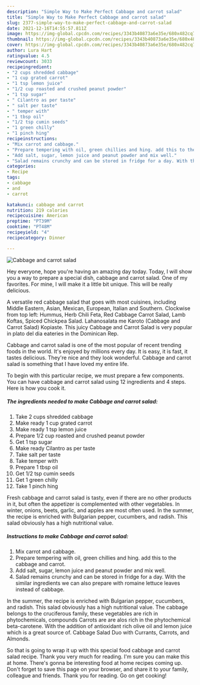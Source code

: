 ```yaml
---
description: "Simple Way to Make Perfect Cabbage and carrot salad"
title: "Simple Way to Make Perfect Cabbage and carrot salad"
slug: 2377-simple-way-to-make-perfect-cabbage-and-carrot-salad
date: 2021-12-16T14:55:57.811Z
image: https://img-global.cpcdn.com/recipes/3343b40873a6e35e/680x482cq70/cabbage-and-carrot-salad-recipe-main-photo.jpg
thumbnail: https://img-global.cpcdn.com/recipes/3343b40873a6e35e/680x482cq70/cabbage-and-carrot-salad-recipe-main-photo.jpg
cover: https://img-global.cpcdn.com/recipes/3343b40873a6e35e/680x482cq70/cabbage-and-carrot-salad-recipe-main-photo.jpg
author: Lura Hart
ratingvalue: 4.5
reviewcount: 3033
recipeingredient:
- "2 cups shredded cabbage"
- "1 cup grated carrot"
- "1 tsp lemon juice"
- "1/2 cup roasted and crushed peanut powder"
- "1 tsp sugar"
- " Cilantro as per taste"
- " salt per taste"
- " temper with"
- "1 tbsp oil"
- "1/2 tsp cumin seeds"
- "1 green chilly"
- "1 pinch hing"
recipeinstructions:
- "Mix carrot and cabbage."
- "Prepare tempering with oil, green chillies and hing. add this to the cabbage and carrot."
- "Add salt, sugar, lemon juice and peanut powder and mix well."
- "Salad remains crunchy and can be stored in fridge for a day. With the similar ingredients we can also prepare with romaine lettuce leaves instead of cabbage."
categories:
- Recipe
tags:
- cabbage
- and
- carrot

katakunci: cabbage and carrot 
nutrition: 219 calories
recipecuisine: American
preptime: "PT39M"
cooktime: "PT48M"
recipeyield: "4"
recipecategory: Dinner

---
```



![Cabbage and carrot salad](https://img-global.cpcdn.com/recipes/3343b40873a6e35e/680x482cq70/cabbage-and-carrot-salad-recipe-main-photo.jpg)

Hey everyone, hope you're having an amazing day today. Today, I will show you a way to prepare a special dish, cabbage and carrot salad. One of my favorites. For mine, I will make it a little bit unique. This will be really delicious.

A versatile red cabbage salad that goes with most cuisines, including Middle Eastern, Asian, Mexican, European, Italian and Southern. Clockwise from top left: Hummus, Herb Chili Feta, Red Cabbage Carrot Salad, Lamb Koftas, Spiced Chickpea Salad. Lahanosalata me Karoto (Cabbage and Carrot Salad) Kopiaste. This juicy Cabbage and Carrot Salad is very popular in plato del dia eateries in the Dominican Rep.

Cabbage and carrot salad is one of the most popular of recent trending foods in the world. It's enjoyed by millions every day. It is easy, it is fast, it tastes delicious. They're nice and they look wonderful. Cabbage and carrot salad is something that I have loved my entire life.


To begin with this particular recipe, we must prepare a few components. You can have cabbage and carrot salad using 12 ingredients and 4 steps. Here is how you cook it.

<!--inarticleads1-->

##### The ingredients needed to make Cabbage and carrot salad:

1. Take 2 cups shredded cabbage
1. Make ready 1 cup grated carrot
1. Make ready 1 tsp lemon juice
1. Prepare 1/2 cup roasted and crushed peanut powder
1. Get 1 tsp sugar
1. Make ready  Cilantro as per taste
1. Take  salt per taste
1. Take  temper with
1. Prepare 1 tbsp oil
1. Get 1/2 tsp cumin seeds
1. Get 1 green chilly
1. Take 1 pinch hing


Fresh cabbage and carrot salad is tasty, even if there are no other products in it, but often the appetizer is complemented with other vegetables. In winter, onions, beets, garlic, and apples are most often used. In the summer, the recipe is enriched with Bulgarian pepper, cucumbers, and radish. This salad obviously has a high nutritional value. 

<!--inarticleads2-->

##### Instructions to make Cabbage and carrot salad:

1. Mix carrot and cabbage.
1. Prepare tempering with oil, green chillies and hing. add this to the cabbage and carrot.
1. Add salt, sugar, lemon juice and peanut powder and mix well.
1. Salad remains crunchy and can be stored in fridge for a day. With the similar ingredients we can also prepare with romaine lettuce leaves instead of cabbage.


In the summer, the recipe is enriched with Bulgarian pepper, cucumbers, and radish. This salad obviously has a high nutritional value. The cabbage belongs to the cruciferous family, these vegetables are rich in phytochemicals, compounds Carrots are are alos rich in the phytochemical beta-carotene. With the addition of antioxidant rich olive oil and lemon juice which is a great source of. Cabbage Salad Duo with Currants, Carrots, and Almonds. 

So that is going to wrap it up with this special food cabbage and carrot salad recipe. Thank you very much for reading. I'm sure you can make this at home. There's gonna be interesting food at home recipes coming up. Don't forget to save this page on your browser, and share it to your family, colleague and friends. Thank you for reading. Go on get cooking!
